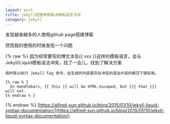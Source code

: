```yaml
---
layout: post
title: jekyll搭建博客解决模板语言冲突
category: jekyll
---
```


发现越来越多的人使用github page搭建博客

然而我的使用的时候发现一个问题

{% raw %}
因为经常要写的博文涉及{{ xxx }}这样的模板语言，会与Jekyll/Liquid模板语法冲突，找了一会儿，找到了解决方案


	临时禁止执行 Jekyll Tag 命令，在生成的内容里存在冲突的语法片段的情况下很有用。

	{% raw % }
	  In Handlebars, {{ this }} will be HTML-escaped, but {{{ that }}} will not.
	{% endraw % }

{% endraw %}
[https://alfred-sun.github.io/blog/2015/01/10/jekyll-liquid-syntax-documentation/](https://alfred-sun.github.io/blog/2015/01/10/jekyll-liquid-syntax-documentation/)